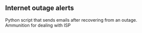 ## Internet outage alerts

Python script that sends emails after recovering from an outage. Ammunition for dealing with ISP
